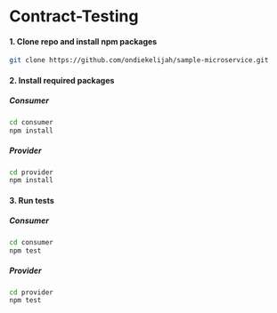 # Contract-Testing

#### 1. Clone repo and install npm packages

```bash
git clone https://github.com/ondiekelijah/sample-microservice.git
```
#### 2. Install required packages

##### Consumer
```bash
cd consumer
npm install
```
##### Provider
```bash
cd provider
npm install
```

#### 3. Run tests

##### Consumer
```bash
cd consumer
npm test
```
##### Provider
```bash
cd provider
npm test
```
